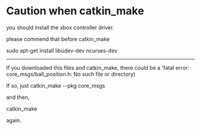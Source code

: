 # Caution when catkin_make

you should install the xbox controller driver.

please commend that before catkin_make

sudo apt-get install libudev-dev ncurses-dev


----------------------------------------------------------------------------------------------------
If you downloaded this files and catkin_make, there could be a 'fatal error: core_msgs/ball_position.h: No such file or directory)

If so, just
catkin_make --pkg core_msgs

and then,

catkin_make

again. 
